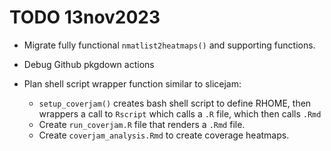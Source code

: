 # TODO 13nov2023

* Migrate fully functional `nmatlist2heatmaps()` and supporting functions.
* Debug Github pkgdown actions
* Plan shell script wrapper function similar to slicejam:

   * `setup_coverjam()` creates bash shell script to define RHOME,
   then wrappers a call to `Rscript` which calls a `.R` file, which
   then calls `.Rmd`
   * Create `run_coverjam.R` file that renders a `.Rmd` file.
   * Create `coverjam_analysis.Rmd` to create coverage heatmaps.
